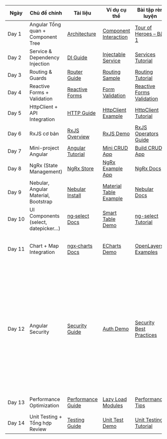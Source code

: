 | Ngày   | Chủ đề chính                         | Tài liệu                                                                                            | Ví dụ cụ thể                                                                                             | Bài tập rèn luyện                                                                                       | Video hướng dẫn                                                                                                                                                                                                                                                                                                                                                                                                                                                                                 |
| ------ | ------------------------------------ | --------------------------------------------------------------------------------------------------- | -------------------------------------------------------------------------------------------------------- | ------------------------------------------------------------------------------------------------------- | ----------------------------------------------------------------------------------------------------------------------------------------------------------------------------------------------------------------------------------------------------------------------------------------------------------------------------------------------------------------------------------------------------------------------------------------------------------------------------------------------- |
| Day 1  | Angular Tổng quan + Component Tree   | [Architecture](https://angular.io/guide/architecture)                                               | [Component Interaction](https://angular.io/guide/component-interaction)                                  | [Tour of Heroes – Bài 1](https://angular.io/tutorial/toh-pt1)                                           | [Component Communication](https://www.youtube.com/watch?v=MtTAfjiZxtk)                                                                                                                                                                                                                                                                                                                                                                                                                          |
| Day 2  | Service & Dependency Injection       | [DI Guide](https://angular.io/guide/dependency-injection)                                           | [Injectable Service](https://stackblitz.com/edit/angular-injectable-service)                             | [Services Tutorial](https://www.tektutorialshub.com/angular/angular-services-tutorial/)                 | [Angular DI Explained](https://www.youtube.com/watch?v=B0FVAoG5srQ)                                                                                                                                                                                                                                                                                                                                                                                                                             |
| Day 3  | Routing & Guards                     | [Router Guide](https://angular.io/guide/router)                                                     | [Routing Sample](https://stackblitz.com/edit/angular-router-sample)                                      | [Routing Tutorial](https://www.javatpoint.com/angular-routing)                                          | [Router Guards](https://www.youtube.com/watch?v=a3hWqkKOv2Y)                                                                                                                                                                                                                                                                                                                                                                                                                                    |
| Day 4  | Reactive Forms + Validation          | [Reactive Forms](https://angular.io/guide/reactive-forms)                                           | [Form Validation](https://stackblitz.com/edit/angular-reactive-form-validation)                          | [Reactive Forms Validation](https://www.tektutorialshub.com/angular/angular-reactive-forms-validation/) | [Intro to Reactive Forms](https://www.youtube.com/watch?v=UJVDdcBkaHo)                                                                                                                                                                                                                                                                                                                                                                                                                          |
| Day 5  | HttpClient + API Integration         | [HTTP Guide](https://angular.io/guide/http)                                                         | [HttpClient Example](https://stackblitz.com/edit/angular-httpclient-example)                             | [HttpClient Tutorial](https://www.tektutorialshub.com/angular/angular-httpclient/)                      | [Mastering HttpClient](https://www.youtube.com/watch?v=PNChutdea6E)                                                                                                                                                                                                                                                                                                                                                                                                                             |
| Day 6  | RxJS cơ bản                          | [RxJS Overview](https://rxjs.dev/guide/overview)                                                    | [RxJS Demo](https://stackblitz.com/edit/rxjs-basic-demo)                                                 | [RxJS Operators Guide](https://rxjs.dev/guide/operators)                                                | [RxJS Crash Course](https://www.youtube.com/watch?v=tGWBy6Vqq9w)                                                                                                                                                                                                                                                                                                                                                                                                                                |
| Day 7  | Mini-project Angular                 | [Angular Tutorial](https://angular.io/tutorial)                                                     | [Mini CRUD App](https://stackblitz.com/edit/angular-mini-crud)                                           | [Build CRUD App](https://www.telerik.com/blogs/build-crud-app-angular)                                  | [Angular CRUD Tutorial Playlist](https://www.youtube.com/playlist?list=PLp50dWW_m40WQ9-t0lyamekhE2OiZQrCG)                                                                                                                                                                                                                                                                                                                                                                                      |
| Day 8  | NgRx (State Management)              | [NgRx Store](https://ngrx.io/guide/store)                                                           | [NgRx Example App](https://stackblitz.com/github/ngrx/platform/tree/main/projects/example-app)           | [NgRx Docs](https://ngrx.io/docs)                                                                       | [NgRx For Beginners](https://www.youtube.com/watch?v=HILmsGiYC-Q)                                                                                                                                                                                                                                                                                                                                                                                                                               |
| Day 9  | Nebular, Angular Material, Bootstrap | [Nebular Install](https://akveo.github.io/nebular/docs/guides/install-based-on-create-nx-workspace) | [Material Table Example](https://www.positronx.io/angular-material-table-with-custom-button-in-angular/) | [Nebular Docs](https://akveo.github.io/nebular/)                                                        | [Install Nebular + Material](https://www.youtube.com/watch?v=ULpfgjjtI3Q)                                                                                                                                                                                                                                                                                                                                                                                                                       |
| Day 10 | UI Components (select, datepicker…)  | [ng‑select Docs](https://ng-select.com/)                                                            | [Smart Table Demo](https://stackblitz.com/edit/ng2-smart-table-demo)                                     | [ng-select Tutorial](https://www.tutsmake.com/angular-ng-select-example/)                               | [ng-select dropdown](https://www.youtube.com/watch?v=w5zOhP8o4wY)                                                                                                                                                                                                                                                                                                                                                                                                                               |
| Day 11 | Chart + Map Integration              | [ngx‑charts Docs](https://swimlane.github.io/ngx-charts/)                                           | [ECharts Demo](https://stackblitz.com/edit/angular-echarts-demo)                                         | [OpenLayers Examples](https://openlayers.org/en/latest/examples/)                                       | [Angular ngx-charts tutorial](https://www.youtube.com/watch?v=lGSFqEZzc5A) <br> [Angular + OpenLayers setup](https://www.youtube.com/watch?v=csuEdZZebFs)                                                                                                                                                                                                                                                                                                                                       |
| Day 12 | Angular Security                     | [Security Guide](https://angular.io/guide/security)                                                 | [Auth Demo](https://stackblitz.com/edit/angular-login-authentication-example)                            | [Security Best Practices](https://www.telerik.com/blogs/top-10-angular-security-best-practices)         | [Angular Security Deep Dive](https://www.youtube.com/watch?v=6GRHuZaO2kI) ([skillsoft.com][1], [angular.io][2], [medium.com][3], [angular.dev][4], [youtube.com][5], [dev.to][6], [youtube.com][7]) <br> [Prevent XSS & CSRF](https://www.youtube.com/watch?v=vvP6czeoybg) ([youtube.com][8]) <br> [CSRF in Angular](https://www.youtube.com/watch?v=-7b9amHjK9E) ([youtube.com][9]) <br> [Security in Angular Apps – ng‑India](https://www.youtube.com/watch?v=S4J5heCRMC0) ([youtube.com][5]) |
| Day 13 | Performance Optimization             | [Performance Guide](https://angular.io/guide/performance)                                           | [Lazy Load Modules](https://stackblitz.com/edit/angular-lazy-load-modules)                               | [Performance Tips](https://web.dev/articles/optimize-angular)                                           | [Angular Performance Tips](https://www.youtube.com/watch?v=tMxrY7IL-Ac)                                                                                                                                                                                                                                                                                                                                                                                                                         |
| Day 14 | Unit Testing + Tổng hợp Review       | [Testing Guide](https://angular.io/guide/testing-components-basics)                                 | [Unit Test Demo](https://stackblitz.com/edit/angular-unit-test-demo)                                     | [Unit Testing Tutorial](https://www.tektutorialshub.com/angular/angular-unit-testing/)                  | [Angular Unit Testing Made Easy](https://www.youtube.com/watch?v=emnwsVy8wRs)                                                                                                                                                                                                                                                                                                                                                                                                                   |

[1]: https://www.skillsoft.com/course/angular-security-7dbd7b8c-52ce-11e7-ae20-ceb650f9130b?utm_source=chatgpt.com "Angular Security - Angular 2 - INTERMEDIATE - Skillsoft"
[2]: https://angular.io/guide/security?utm_source=chatgpt.com "Security Guide - Angular"
[3]: https://medium.com/%40krishsurya1249/angular-security-and-internalization-30c6086e4e01?utm_source=chatgpt.com "Angular Security and Internalization | by Krishnakumar - Medium"
[4]: https://angular.dev/best-practices/security?utm_source=chatgpt.com "Security - Angular"
[5]: https://www.youtube.com/watch?v=S4J5heCRMC0&utm_source=chatgpt.com "Security in Angular Applications by Shriram Sankaran | ng-India 2024"
[6]: https://dev.to/kristiyanvelkov/angular-security-best-practices-guide-in3?utm_source=chatgpt.com "Angular Security Best Practices Guide - DEV Community"
[7]: https://www.youtube.com/watch?v=6GRHuZaO2kI&utm_source=chatgpt.com "Angular Security Deep Dive: Protecting Apps with Best Practices"
[8]: https://www.youtube.com/watch?v=vvP6czeoybg&utm_source=chatgpt.com "How to prevent XSS(Cross Site Scripting) attacks in #Angular15"
[9]: https://www.youtube.com/watch?v=-7b9amHjK9E&utm_source=chatgpt.com "Using Angular and Cross site Request Forgery XSRF - YouTube"

